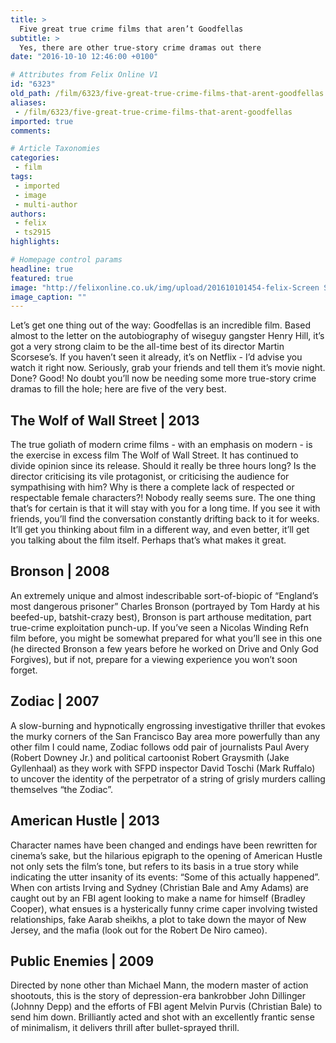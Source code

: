 ```yaml
---
title: >
  Five great true crime films that aren’t Goodfellas
subtitle: >
  Yes, there are other true-story crime dramas out there
date: "2016-10-10 12:46:00 +0100"

# Attributes from Felix Online V1
id: "6323"
old_path: /film/6323/five-great-true-crime-films-that-arent-goodfellas
aliases:
 - /film/6323/five-great-true-crime-films-that-arent-goodfellas
imported: true
comments:

# Article Taxonomies
categories:
 - film
tags:
 - imported
 - image
 - multi-author
authors:
 - felix
 - ts2915
highlights:

# Homepage control params
headline: true
featured: true
image: "http://felixonline.co.uk/img/upload/201610101454-felix-Screen Shot 2016-10-10 at 14.53.37.png"
image_caption: ""
---
```


Let’s get one thing out of the way: Goodfellas is an incredible film. Based almost to the letter on the autobiography of wiseguy gangster Henry Hill, it’s got a very strong claim to be  the all-time best of its director Martin Scorsese’s. If you haven’t seen it already, it’s on Netflix - I’d advise you watch it right now. Seriously, grab your friends and tell them it’s movie night. Done? Good! No doubt you’ll now be needing some more true-story crime dramas to fill the hole; here are five of the very best.
## The Wolf of Wall Street | 2013
The true goliath of modern crime films - with an emphasis on modern - is the exercise in excess film The Wolf of Wall Street. It has continued to divide opinion since its release. Should it really be three hours long? Is the director criticising its vile protagonist, or criticising the audience for sympathising with him? Why is there a complete lack of respected or respectable female characters?! Nobody really seems sure. The one thing that’s for certain is that it will stay with you for a long time. If you see it with friends, you’ll find the conversation constantly drifting back to it for weeks. It’ll get you thinking about film in a different way, and even better, it’ll get you talking about the film itself. Perhaps that’s what makes it great.
## Bronson | 2008
An extremely unique and almost indescribable sort-of-biopic of “England’s most dangerous prisoner” Charles Bronson (portrayed by Tom Hardy at his beefed-up, batshit-crazy best), Bronson is part arthouse meditation, part true-crime exploitation punch-up. If you’ve seen a Nicolas Winding Refn film before, you might be somewhat prepared for what you’ll see in this one (he directed Bronson a few years before he worked on Drive and Only God Forgives), but if not, prepare for a viewing experience you won’t soon forget.
## Zodiac | 2007
A slow-burning and hypnotically engrossing investigative thriller that evokes the murky corners of the San Francisco Bay area more powerfully than any other film I could name, Zodiac follows odd pair of journalists Paul Avery (Robert Downey Jr.) and political cartoonist Robert Graysmith (Jake Gyllenhaal) as they work with SFPD inspector David Toschi (Mark Ruffalo) to uncover the identity of the perpetrator of a string of grisly murders calling themselves “the Zodiac”.
## American Hustle | 2013
Character names have been changed and endings have been rewritten for cinema’s sake, but the hilarious epigraph to the opening of American Hustle not only sets the film’s tone, but refers to its basis in a true story while indicating the utter insanity of its events: “Some of this actually happened”. When con artists Irving and Sydney (Christian Bale and Amy Adams) are caught out by an FBI agent looking to make a name for himself (Bradley Cooper), what ensues is a hysterically funny crime caper involving twisted relationships, fake Aarab sheikhs, a plot to take down the mayor of New Jersey, and the mafia (look out for the Robert De Niro cameo).
## Public Enemies | 2009
Directed by none other than Michael Mann, the modern master of action shootouts, this is the story of depression-era bankrobber John Dillinger (Johnny Depp) and the efforts of FBI agent Melvin Purvis (Christian Bale) to send him down. Brilliantly acted and shot with an excellently frantic sense of minimalism, it delivers thrill after bullet-sprayed thrill.
